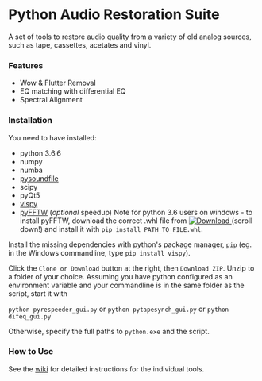 # Python Audio Restoration Suite
A set of tools to restore audio quality from a variety of old analog sources, such as tape, cassettes, acetates and vinyl.

### Features
- Wow & Flutter Removal
- EQ matching with differential EQ
- Spectral Alignment

### Installation
You need to have installed:
- python 3.6.6
- numpy
- numba
- [pysoundfile](https://pysoundfile.readthedocs.io/)
- scipy
- pyQt5
- [vispy](vispy.org)
- [pyFFTW](https://github.com/pyFFTW/pyFFTW) (_optional_ speedup) Note for python 3.6 users on windows - to install pyFFTW, download the correct .whl file from [ ![Download](https://api.bintray.com/packages/hgomersall/generic/PyFFTW-development-builds/images/download.svg) ](https://bintray.com/hgomersall/generic/PyFFTW-development-builds/_latestVersion#files)  (scroll down!) and install it with `pip install PATH_TO_FILE.whl`.

Install the missing dependencies with python's package manager, `pip` (eg. in the Windows commandline, type `pip install vispy`).

Click the `Clone or Download` button at the right, then `Download ZIP`. Unzip to a folder of your choice. Assuming you have python configured as an environment variable and your commandline is in the same folder as the script, start it with

`python pyrespeeder_gui.py` or `python pytapesynch_gui.py` or `python difeq_gui.py`

Otherwise, specify the full paths to `python.exe` and the script.

### How to Use
See the [wiki](https://github.com/HENDRIX-ZT2/pyaudiorestoration/wiki) for detailed instructions for the individual tools.
